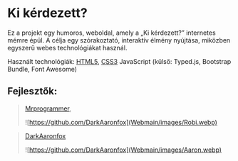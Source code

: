 # Ki kérdezett?

Ez a projekt egy humoros, weboldal, amely a „Ki kérdezett?” internetes mémre épül. A célja egy szórakoztató, interaktív élmény nyújtása, miközben egyszerű webes technológiákat használ.

Használt technológiák: [HTML5](https://www.w3schools.com/html/), [CSS3](https://www.w3schools.com/css/default.asp) JavaScript (külső: Typed.js, Bootstrap Bundle, Font Awesome)

## Fejlesztők:

> [Mrprogrammer](https://github.com/PvPhype),
>
> ![https://github.com/DarkAaronfox](Webmain/images/Robi.webp)


> [DarkAaronfox](https://github.com/DarkAaronfox)
> 
> ![https://github.com/DarkAaronfox](Webmain/images/Aaron.webp)

